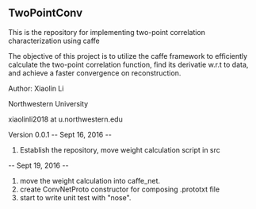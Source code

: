 ## TwoPointConv


This is the repository for implementing two-point correlation characterization using caffe

The objective of this project is to utilize the caffe framework to efficiently calculate the two-point correlation function, find its derivatie w.r.t to data, and achieve a faster convergence on reconstruction.

Author: Xiaolin Li

Northwestern University

xiaolinli2018 at u.northwestern.edu

Version 0.0.1
-- Sept 16, 2016 --
1. Establish the repository, move weight calculation script in src


-- Sept 19, 2016 --
1. move the weight calculation into caffe_net.
2. create ConvNetProto constructor for composing .prototxt file
3. start to write unit test with "nose".
 
